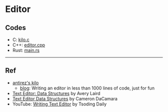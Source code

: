 # Editor

## Codes

- C: [kilo.c](c/kilo.c)
- C++: [editor.cpp](cpp/editor.cpp)
- Rust: [main.rs](rust/editor/src/main.rs)

---

## Ref

- [antirez's kilo](https://github.com/antirez/kilo)
  - [blog](http://antirez.com/news/108): Writing an editor in less than 1000 lines of code, just for fun
- [Text Editor: Data Structures](https://www.averylaird.com/programming/the%20text%20editor/2017/09/30/the-piece-table) by Avery Laird
- [Text Editor Data Structures](https://cdacamar.github.io/data%20structures/algorithms/benchmarking/text%20editors/c++/editor-data-structures/) by Cameron DaCamara
- YouTube: [Writing Text Editor](https://youtu.be/2UY_Am-Q-oI) by Tsoding Daily
